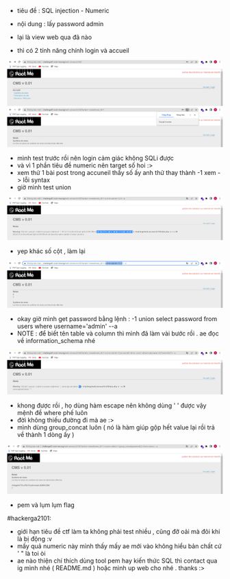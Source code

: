 - tiêu đề : SQL injection - Numeric
- nội dung : lấy password admin 

- lại là view web qua đã nào 
- thì có 2 tính năng chính login và accueil 

![Alt text](<../image/32.1.png>)
![Alt text](<../image/32.2.png>)

- mình test trước rồi nên login cảm giác không SQLi được 
- và vì 1 phần tiêu đề numeric nên target số hoi :> 
- xem thử 1 bài post trong accuneil thấy số ấy anh thử thay thành -1 xem -> lỗi syntax 
- giờ mình test union 

![Alt text](<../image/32.3.png>)

- yep khác số cột , làm lại 

![Alt text](<../image/32.4.png>)

- okay giờ mình get password bằng lệnh : -1 union select password from users where username='admin' --a 
- NOTE : để biết tên table và column thì mình đã làm vài bước rồi . ae đọc về information_schema nhé 

![Alt text](<../image/32.5.png>)

- khong được rồi , họ dùng hàm escape nên không dùng ' ' được vậy mệnh đề where phế luôn 
- đời không thiếu đường đi mà ae :> 
- mình dùng group_concat luôn ( nó là hàm giúp gộp hết value lại rồi trả về thành 1 dòng ấy )

![Alt text](<../image/32.6.png>)

- pem và lụm lụm flag 

#hackerga2101:
- giới hạn tiêu đề ctf làm ta không phải test nhiều , cũng đỡ oải mà đôi khi là bị động :v 
- mấy quả numeric này mình thấy mấy ae mới vào không hiểu bản chất cứ ' " là toi òi
- ae nào thiện chí thích dùng tool pem hay kiến thức SQL thì contact qua ig mình nhé ( README.md ) hoặc mình up web cho nhé . thanks :>  
